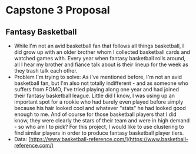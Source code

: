# Capstone 3 Proposal 

## Fantasy Basketball 
* While I'm not an avid basketball fan that follows all things basketball, I did grow up with an older brother whom I collected basketball cards and watched games with. Every year when fantasy basketball rolls around, all I hear my brother and fiance talk about is their lineup for the week as they trash talk each other. 
* Problem I'm trying to solve: As I've mentioned before, I'm not an avid basketball fan, but I'm also not totally indifferent - and as someone who suffers from FOMO, I've tried playing along one year and had joined their fantasy basketball league. Little did I know, I was using up an important spot for a rookie who had barely even played before simply because his hair looked cool and whatever "stats" he had looked good enough to me. And of course for those basketball players that I did know, they were clearly the stars of their team and were in high demand - so who am I to pick? For this project, I would like to use clustering to find similar players in order to produce fantasy basketball player tiers. 
* Data: [https://www.basketball-reference.com/](https://www.basketball-reference.com/)

